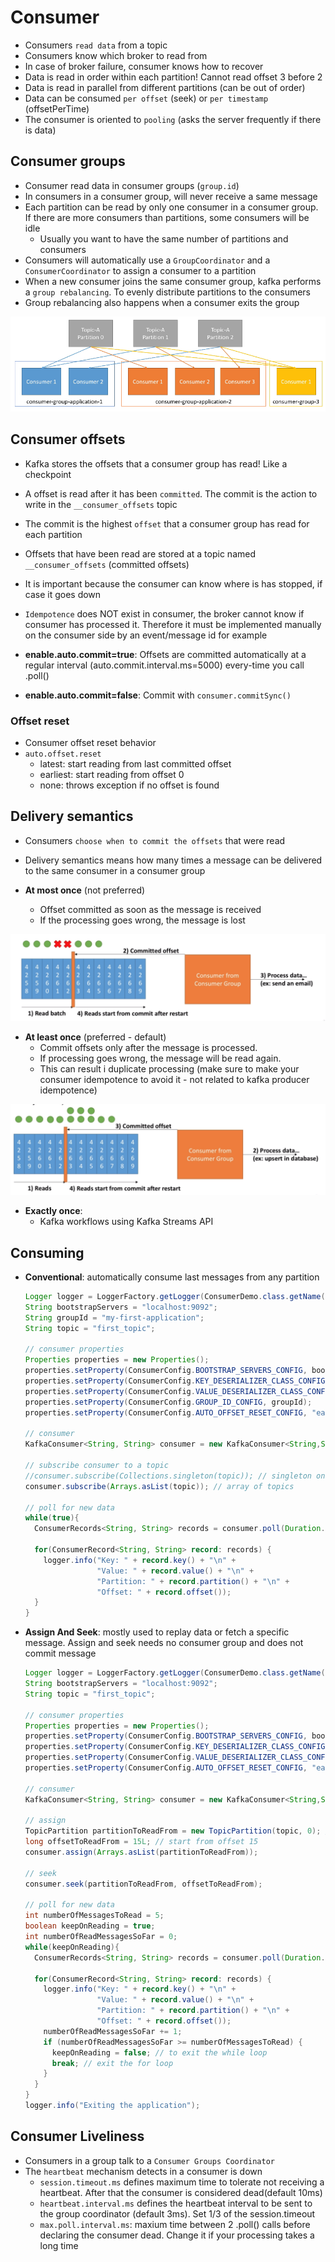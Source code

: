 # Consumer

- Consumers `read data` from a topic
- Consumers know which broker to read from
- In case of broker failure, consumer knows how to recover
- Data is read in order within each partition! Cannot read offset 3 before 2
- Data is read in parallel from different partitions (can be out of order)
- Data can be consumed `per offset` (seek) or `per timestamp` (offsetPerTime)
- The consumer is oriented to `pooling` (asks the server frequently if there is data)

## Consumer groups

- Consumer read data in consumer groups (`group.id`)
- In consumers in a consumer group, will never receive a same message
- Each partition can be read by only one consumer in a consumer group. If there are more consumers than partitions, some consumers will be idle
  - Usually you want to have the same number of partitions and consumers
- Consumers will automatically use a `GroupCoordinator` and a `ConsumerCoordinator` to assign a consumer to a partition
- When a new consumer joins the same consumer group, kafka performs a `group rebalancing`. To evenly distribute partitions to the consumers
- Group rebalancing also happens when a consumer exits the group

![Consumer Groups](./images/consumer-groups.png)

## Consumer offsets

- Kafka stores the offsets that a consumer group has read! Like a checkpoint
- A offset is read after it has been `committed`. The commit is the action to write in the `__consumer_offsets` topic
- The commit is the highest `offset` that a consumer group has read for each partition
- Offsets that have been read are stored at a topic named `__consumer_offsets` (committed offsets)
- It is important because the consumer can know where is has stopped, if case it goes down
- `Idempotence` does NOT exist in consumer, the broker cannot know if consumer has processed it. Therefore it must be implemented manually on the consumer side by an event/message id for example

- **enable.auto.commit=true**: Offsets are committed automatically at a regular interval (auto.commit.interval.ms=5000) every-time you call .poll()
- **enable.auto.commit=false**: Commit with `consumer.commitSync()`

### Offset reset

- Consumer offset reset behavior
- `auto.offset.reset`
  - latest: start reading from last committed offset
  - earliest: start reading from offset 0
  - none: throws exception if no offset is found

## Delivery semantics

- Consumers `choose when to commit the offsets` that were read
- Delivery semantics means how many times a message can be delivered to the same consumer in a consumer group

- **At most once** (not preferred)
  - Offset committed as soon as the message is received
  - If the processing goes wrong, the message is lost

![Delivery At Most Once](./images/delivery-at-most-once.png)

- **At least once** (preferred - default)
  - Commit offsets only after the message is processed.
  - If processing goes wrong, the message will be read again.
  - This can result i duplicate processing (make sure to make your consumer idempotence to avoid it - not related to kafka producer idempotence)

![Delivery At Most Once](./images/delivery-at-least-once.png)

- **Exactly once**:
  - Kafka workflows using Kafka Streams API

## Consuming

- **Conventional**: automatically consume last messages from any partition

  ```java
  Logger logger = LoggerFactory.getLogger(ConsumerDemo.class.getName());
  String bootstrapServers = "localhost:9092";
  String groupId = "my-first-application";
  String topic = "first_topic";

  // consumer properties
  Properties properties = new Properties();
  properties.setProperty(ConsumerConfig.BOOTSTRAP_SERVERS_CONFIG, bootstrapServers);
  properties.setProperty(ConsumerConfig.KEY_DESERIALIZER_CLASS_CONFIG, StringDeserializer.class.getName());
  properties.setProperty(ConsumerConfig.VALUE_DESERIALIZER_CLASS_CONFIG, StringDeserializer.class.getName());
  properties.setProperty(ConsumerConfig.GROUP_ID_CONFIG, groupId);
  properties.setProperty(ConsumerConfig.AUTO_OFFSET_RESET_CONFIG, "earliest"); // earliest: very beginning, latest: new messages, none

  // consumer
  KafkaConsumer<String, String> consumer = new KafkaConsumer<String,String>(properties);

  // subscribe consumer to a topic
  //consumer.subscribe(Collections.singleton(topic)); // singleton only subscribe to one topic
  consumer.subscribe(Arrays.asList(topic)); // array of topics

  // poll for new data
  while(true){
    ConsumerRecords<String, String> records = consumer.poll(Duration.ofMillis(100));

    for(ConsumerRecord<String, String> record: records) {
      logger.info("Key: " + record.key() + "\n" +
                  "Value: " + record.value() + "\n" +
                  "Partition: " + record.partition() + "\n" +
                  "Offset: " + record.offset());
    }
  }
  ```

- **Assign And Seek**: mostly used to replay data or fetch a specific message. Assign and seek needs no consumer group and does not commit message

  ```java
  Logger logger = LoggerFactory.getLogger(ConsumerDemo.class.getName());
  String bootstrapServers = "localhost:9092";
  String topic = "first_topic";

  // consumer properties
  Properties properties = new Properties();
  properties.setProperty(ConsumerConfig.BOOTSTRAP_SERVERS_CONFIG, bootstrapServers);
  properties.setProperty(ConsumerConfig.KEY_DESERIALIZER_CLASS_CONFIG, StringDeserializer.class.getName());
  properties.setProperty(ConsumerConfig.VALUE_DESERIALIZER_CLASS_CONFIG, StringDeserializer.class.getName());
  properties.setProperty(ConsumerConfig.AUTO_OFFSET_RESET_CONFIG, "earliest"); // earliest: very beginning, latest: new messages, none

  // consumer
  KafkaConsumer<String, String> consumer = new KafkaConsumer<String,String>(properties);

  // assign
  TopicPartition partitionToReadFrom = new TopicPartition(topic, 0); // specify a partition to read from
  long offsetToReadFrom = 15L; // start from offset 15
  consumer.assign(Arrays.asList(partitionToReadFrom));

  // seek
  consumer.seek(partitionToReadFrom, offsetToReadFrom);

  // poll for new data
  int numberOfMessagesToRead = 5;
  boolean keepOnReading = true;
  int numberOfReadMessagesSoFar = 0;
  while(keepOnReading){
    ConsumerRecords<String, String> records = consumer.poll(Duration.ofMillis(100));

    for(ConsumerRecord<String, String> record: records) {
      logger.info("Key: " + record.key() + "\n" +
                  "Value: " + record.value() + "\n" +
                  "Partition: " + record.partition() + "\n" +
                  "Offset: " + record.offset());
      numberOfReadMessagesSoFar += 1;
      if (numberOfReadMessagesSoFar >= numberOfMessagesToRead) {
        keepOnReading = false; // to exit the while loop
        break; // exit the for loop
      }
    }
  }
  logger.info("Exiting the application");
  ```

## Consumer Liveliness

- Consumers in a group talk to a `Consumer Groups Coordinator`
- The `heartbeat` mechanism detects in a consumer is down
  - `session.timeout.ms` defines maximum time to tolerate not receiving a heartbeat. After that the consumer is considered dead(default 10ms)
  - `heartbeat.interval.ms` defines the heartbeat interval to be sent to the group coordinator (default 3ms). Set 1/3 of the session.timeout
  - `max.poll.interval.ms`: maxium time between 2 .poll() calls before declaring the consumer dead. Change it if your processing takes a long time
